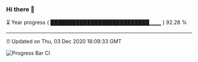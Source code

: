 ### Hi there 👋

⏳ Year progress { ███████████████████████████▁▁▁ } 92.28 %

---

⏰ Updated on Thu, 03 Dec 2020 18:09:33 GMT

![Progress Bar CI](https://github.com/liununu/liununu/workflows/Progress%20Bar%20CI/badge.svg)
